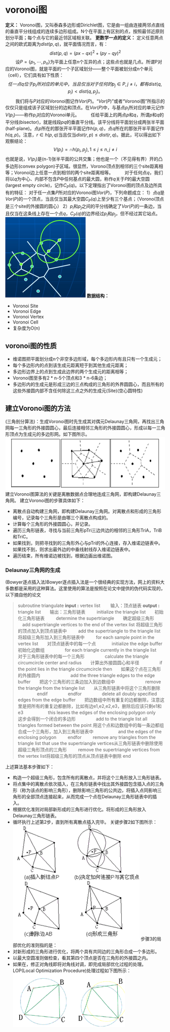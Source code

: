 # voronoi图
**定义：** Voronoi图，又叫泰森多边形或Dirichlet图，它是由一组由连接两邻点直线的垂直平分线组成的连续多边形组成。N个在平面上有区别的点，按照最邻近原则划分平面；每个点与它的最近邻区域相关联。
**更数学一点的定义：** 定义任意两点之间的欧式距离为$dist(p, q)$，就平面情况而言，有：
$$dist(p,q)=(px-qx)^2+(py-qy)^2$$
&emsp; &emsp;设$P=\{p_1, \cdots, p_n\}$为平面上任意n个互异的点；这些点也就是几点。所谓P对应的Voronoi图，就是平面的一个子区域划分——整个平面被划分成n个单元（cell），它们具有如下性质： 
$$任一点q位于p_i所对应的单元中，当且仅当对于任何的p_j\in P,j\neq i，都有dist(q,p_i)<dist(q,p_j)。$$
&emsp; &emsp;我们将与$P$对应的Voronoi图记作$Vor(P)$。“$Vor(P)$”或者“Voronoi图”所指示的仅仅只是组成该子区域划分的边和顶点。在$Vor(P)$中，与基点$p_i$所对应的单元记作$V(p_i)$——称作$p_i$对应的Voronoi单元。 
&emsp; &emsp;任给平面上的两点$p$和$q$，所谓$p$和$q$的平分线(bisector)，就是线段$pq$的垂直平分线。该平分线将平面划分成两张半平面(half-plane)。点$p$所在的那张开半平面记作$h(p,q)$，点$q$所在的那张开半平面记作$h(q,p)$。注意，$r\in h(p,q)$当且仅当$dist(r,p)\leq dist(r,q)$。据此，可以得出如下观察结论：
$$V(p_i)=\cap h(p_i, p_j), 1 \leq j \leq n, j\neq i$$
也就是说，$V(p_i)$是(n-1)张半平面的公共交集；他也是一个（不见得有界）开的凸多边形(convex polygon)子区域。很显然，Voronoi顶点到相邻的三个site距离相等；Voronoi边上任意一点到相邻的两个site距离相等。
&emsp; &emsp;对于任何点$q$，我们将以$q$为中心、内部不包含$P$中任何基点的最大圆，称作$q$关于$P$的最大空圆(largest empty circle)，记作$C_P(q)$。以下定理指出了Voronoi图的顶点及边所具有的特征：
对于任一点集$P$所对应的Voronoi图$Vor(P)$，下列命题成立：
1）点$q$是$Vor(P)$的一个顶点，当且仅当其最大空圆$C_P(q)$上至少有三个基点；（Voronoi顶点是三个site的外接圆的圆心）
2）$p_i$和$p_j$之间的平分线确定了$Vor(P)$的一条边，当且仅当在这条线上存在一个点$q$，$C_P(q)$的边界经过$p_i$和$p_j$，但不经过其它站点。
![](https://raw.githubusercontent.com/WayneMooooo/notes/main/%E5%AD%A6%E4%B9%A0%E7%AC%94%E8%AE%B0/voronoi%E5%9B%BE.md/262345710230657.png)
**数据结构：**
* Voronoi Site
* Voronoi Edge
* Voronoi Vertex
* Voronoi Cell
* 复杂度为O(n)

## voronoi图的性质
* 维诺图把平面划分成n个非空多边形域，每个多边形内有且只有一个生成元；
* 每个多边形内的点到该生成元距离短于到其他生成元距离；
* 多边形边界上的点到生成此边界的两个生成元的距离相等；
* Voronoi图至多有2 * n-5个顶点和3 * n-6条边；
* 多边形内的生成元是形成三边的三点构成的三角形的外界圆圆心，而且所有的这些外接圆内部不含任何除这三点之外的生成元(Site)(空心圆特性)

## 建立Voronoi图的方法
(三角剖分算法)：生成Voronoi图时先生成其对偶元Delaunay三角网，再找出三角网每一三角形的外接圆圆心，最后连接相邻三角形的外接圆圆心，形成以每一三角形顶点为生成元的多边形网。如下图所示。
![](https://raw.githubusercontent.com/WayneMooooo/notes/main/%E5%AD%A6%E4%B9%A0%E7%AC%94%E8%AE%B0/voronoi%E5%9B%BE.md/192260914230656.png)
建立Voronoi图算法的关键是离散数据点合理地连成三角网，即构建Delaunay三角网。
建立Voronoi图的步骤具体如下：
*  离散点自动构建三角网，即构建Delaunay三角网。对离散点和形成的三角形编号，记录每个三角形是由哪三个离散点构成的。
* 计算每个三角形的外接圆圆心，并记录。
* 遍历三角形链表，寻找与当前三角形pTri三边共边的相邻的三角形TriA，TriB和TriC。
* 如果找到，则把寻找到的三角形外心与pTri的外心连接，存入维诺边链表中。如果找不到，则求出最外边的中垂线射线存入维诺边链表中。
* 遍历结束，所有维诺边被找到，根据边画出维诺图。

### Delaunay三角网的生成
(Bowyer逐点插入法)Bowyer逐点插入法是一个很经典的实现方法，网上的资料大多数都是采用的这种算法。这里使用的算法是按照在论文中提供的伪代码实现的，以下摘自他的论文
> subroutine triangulate
**input :** vertex list 　　输入：顶点链表
**output :** triangle list　　输出：三角形链表
&emsp; &emsp;initialize the triangle list　　初始化三角形链表
&emsp; &emsp;determine the supertriangle　　确定超级三角形
&emsp; &emsp;add supertriangle vertices to the end of the vertex list 将超级三角形的顶点加入到顶点链表中
&emsp; &emsp;add the supertriangle to the triangle list　　将超级三角形加入到三角形链表中
&emsp; &emsp;for each sample point in the vertex list　　对顶点链表中的每一个点
&emsp; &emsp;&emsp;initialize the edge buffer　　初始化边数组
&emsp; &emsp;&emsp;&emsp;for each triangle currently in the triangle list　　对于三角形链表中的每一个三角形
&emsp; &emsp;&emsp;&emsp;calculate the triangle circumcircle center and radius　　计算出外接圆圆心和半径
&emsp; &emsp;&emsp;&emsp;if the point lies in the triangle circumcircle then　　如果这个点在三角形的外接圆内
&emsp; &emsp;&emsp;&emsp;&emsp; &emsp;add the three triangle edges to the edge buffer　　把这个三角形的三条边加入到边数组中
&emsp; &emsp;&emsp;&emsp;&emsp; &emsp;remove the triangle from the triangle list　　从三角形链表中将这个三角形删除
&emsp; &emsp;&emsp;&emsp;endif
&emsp; &emsp;&emsp;&emsp;endfor
&emsp; &emsp;&emsp;&emsp;delete all doubly specified edges from the edge buffer　　把边数组中所有重复的边都删除，注意这里是把所有的重复边都删除，比如有边e1,e2,e2,e3，删除后应该只剩e1和e3
&emsp; &emsp;&emsp;&emsp;&emsp;this leaves the edges of the enclosing polygon only　　这步会得到一个闭合的多边形
&emsp; &emsp;&emsp;&emsp;add to the triangle list all triangles formed between the point 用这个点和边数组中的每一条边都组合成一个三角形，加入到三角形链表中
&emsp; &emsp;&emsp;&emsp;&emsp;and the edges of the enclosing polygon
&emsp; &emsp;endfor
&emsp; &emsp;remove any triangles from the triangle list that use the supertriangle vertices从三角形链表中删除使用超级三角形顶点的三角形
&emsp; &emsp;remove the supertriangle vertices from the vertex list将超级三角形的顶点从顶点链表中删除
end

上述算法基本步骤如下：
* 构造一个超级三角形，包含所有的离散点，并将这个三角形放入三角形链表。
* 将点集中的离散点依次插入，在三角形链表中找出其外接圆包含插入点的三角形（称为该点的影响三角形），删除影响三角形的公共边，将插入点同影响三角形的全部顶点连接起来，从而完成一个点在Delaunay三角形链表中的插入。
* 根据优化准则对局部新形成的三角形进行优化。将形成的三角形放入Delaunay三角形链表。
* 循环执行上述第2步，直到所有离散点插入完毕。
关键步骤2如下图所示：
![](https://raw.githubusercontent.com/WayneMooooo/notes/main/%E5%AD%A6%E4%B9%A0%E7%AC%94%E8%AE%B0/voronoi%E5%9B%BE.md/525900820230656.png)
步骤3的局部优化的准则指的是：
* 对新形成的三角形进行优化，将两个具有共同边的三角形合成一个多边形。
* 以最大空圆准则做检查，看其第四个顶点是否在三角形的外接圆之内。
* 如果在，修正对角线即将对角线对调，即完成局部优化过程的处理。
LOP(Local Optimization Procedure)处理过程如下图所示：
![](https://raw.githubusercontent.com/WayneMooooo/notes/main/%E5%AD%A6%E4%B9%A0%E7%AC%94%E8%AE%B0/voronoi%E5%9B%BE.md/198831220249082.png)
